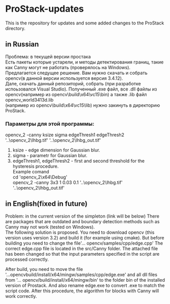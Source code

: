 # ProStack-updates
This is the repository for updates and some added changes to the ProStack directory.

## in Russian
Проблема: в текущей версии простака <br>
Есть пакеты которые устарели, и методы детектирования границ, такие как Canny  могут не работать (проверялось на Windows).<br>
Предлагается следущее решение. Вам нужно скачать и собрать opencv(в данной версии используется версия 3.4.12).<br>
Дале, скачать данный репозиторий, собрать (при разработке испоьзовался Visual Studio). Полученный .exe файл, все .dll файлы из opencv(например из opencv\build\x64\vc15\bin) а также .lib файл opencv_world3413d.lib <br>
(например из opencv\build\x64\vc15\lib) нужно закинуть в директорию ProStack.<br>
### Параметры для этой программы: <br>
opencv_2 -canny ksize sigma edgeThresh1 edgeThresh2 '..\opencv_2\lhbg.tif' '..\opencv_2\lhbg_out.tif'<br>
1. ksize - edge dimension for Gaussian blur.
2. sigma - parametr for Gaussian blur.
3. edgeThresh1, edgeThresh2 - first and second threshold for the hysteresis procedure. <br>
Example comand<br>
cd 'opencv_2\x64\Debug'<br>
opencv_2 -canny 3x3 1 0.03 0.1 '..\opencv_2\lhbg.tif' '..\opencv_2\lhbg_out.tif'<br>


## in English(fixed in future)
Problem: in the current version of the simpleton (link will be below)
There are packages that are outdated and boundary detection methods such as Canny may not work (tested on Windows).<br>
The following solution is proposed. You need to download opencv (this version uses version 3.2) and build it (for example using cmake). But before building you need to change the file'... opencv/samples/cpp/edge.cpp' The correct edge.cpp file is located in the src/Canny folder. The attached file has been changed so that the input parameters specified in the script are processed correctly.<br>

After build, you need to move the file '...opencvbuild/install/x64/mingw/samples/cpp/edge.exe' and all dll files from '... opencv/build/install/x64/mingw/bin' to the folder bin of the installed version of Prostack. And also rename edge.exe to convert .exe to match the script code.
After this procedure, the algorithm for blocks with Canny will work correctly.